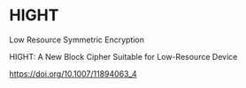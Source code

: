 # HIGHT
Low Resource Symmetric Encryption


HIGHT: A New Block Cipher Suitable for Low-Resource Device

https://doi.org/10.1007/11894063_4
